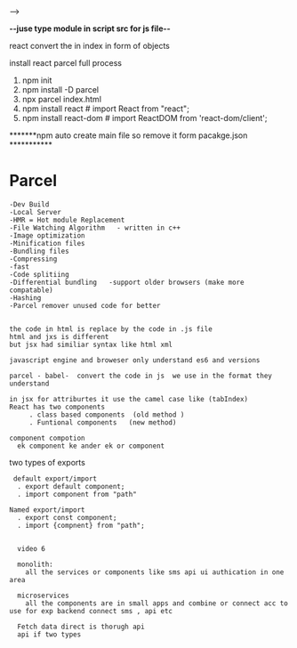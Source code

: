 
<!-- 
         <!-- <script
         crossorigin 
         src="https://unpkg.com/react@18/umd/react.development.js"
         ></script>
<script
 crossorigin src="https://unpkg.com/react-dom@18/umd/react-dom.development.js">
    </script>
    < <script src="first.js"> 
    
    </script>  ********not prefered way to do this********* --> -->

**--juse type module in script src for js file--**

react convert the in index in form of objects

install react parcel full process

1.  npm init
2. npm install -D parcel
3. npx parcel index.html
4. npm install react                   # import React from "react";
5. npm install react-dom          #  import ReactDOM from 'react-dom/client';
 

*******npm auto create main file so remove it form pacakge.json ***********

 # Parcel
    -Dev Build
    -Local Server
    -HMR = Hot module Replacement
    -File Watching Algorithm   - written in c++
    -Image optimization
    -Minification files
    -Bundling files
    -Compressing
    -fast
    -Code splitiing
    -Differential bundling   -support older browsers (make more compatable)
    -Hashing
    -Parcel remover unused code for better 
    

    the code in html is replace by the code in .js file 
    html and jxs is different 
    but jsx had similiar syntax like html xml 

    javascript engine and broweser only understand es6 and versions

    parcel - babel-  convert the code in js  we use in the format they understand

    in jsx for attriburtes it use the camel case like (tabIndex)
    React has two components 
         . class based components  (old method )
         . Funtional components   (new method)

    component compotion
      ek component ke ander ek or component


   two types of exports

     default export/import
      . export default component;
      . import component from "path"
    
    Named export/import
      . export const component;
      . import {compnent} from "path";


      video 6

      monolith:
        all the services or components like sms api ui authication in one area

      microservices
        all the components are in small apps and combine or connect acc to use for exp backend connect sms , api etc

      Fetch data direct is thorugh api
      api if two types


